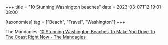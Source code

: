 +++
title = "10 Stunning Washington beaches"
date = 2023-03-07T12:19:01-08:00

[taxonomies]
tag = ["Beach", "Travel", "Washington"]
+++

The Mandagies: [10 Stunning Washington Beaches To Make You Drive To The Coast Right Now - The Mandagies](https://www.themandagies.com/washington-beaches/)

<!-- more -->

